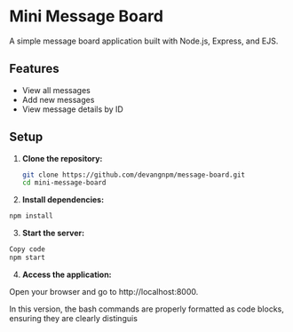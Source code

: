 # Mini Message Board

A simple message board application built with Node.js, Express, and EJS.

## Features

- View all messages
- Add new messages
- View message details by ID

## Setup

1. **Clone the repository:**

   ```bash
   git clone https://github.com/devangnpm/message-board.git
   cd mini-message-board
   ```

2. **Install dependencies:**

```bash
npm install
```

3. **Start the server:**

```bash
Copy code
npm start
```

4. **Access the application:**

Open your browser and go to http://localhost:8000.


In this version, the bash commands are properly formatted as code blocks, ensuring they are clearly distinguis
